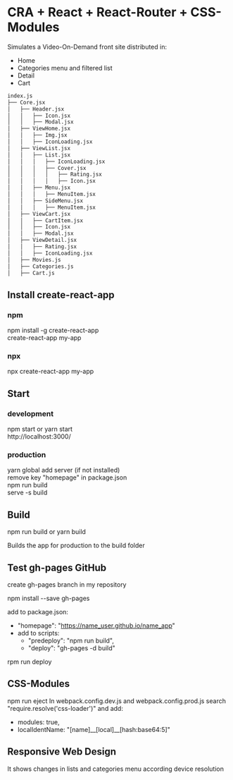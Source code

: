# CRA + React + React-Router + CSS-Modules

Simulates a Video-On-Demand front site distributed in:
* Home
* Categories menu and filtered list
* Detail
* Cart

```bash
index.js
├── Core.jsx 
│   ├── Header.jsx  
│   │   ├── Icon.jsx
│   │   ├── Modal.jsx
│   ├── ViewHome.jsx
│   │   ├── Img.jsx
│   │   ├── IconLoading.jsx
│   ├── ViewList.jsx  
│   │   ├── List.jsx
│   │   │   ├── IconLoading.jsx
│   │   │   ├── Cover.jsx 
│   │   │   │   ├── Rating.jsx  
│   │   │   │   ├── Icon.jsx 
│   │   ├── Menu.jsx
│   │   │   ├── MenuItem.jsx
│   │   ├── SideMenu.jsx
│   │   │   ├── MenuItem.jsx
│   ├── ViewCart.jsx  
│   │   ├── CartItem.jsx 
│   │   ├── Icon.jsx
│   │   ├── Modal.jsx
│   ├── ViewDetail.jsx   
│   │   ├── Rating.jsx 
│   │   ├── IconLoading.jsx 
│   ├── Movies.js  
│   ├── Categories.js
│   ├── Cart.js
```

## Install create-react-app
### npm
npm install -g create-react-app  
create-react-app my-app
### npx
npx create-react-app my-app

## Start
### development
npm start or yarn start  
http://localhost:3000/  
### production
yarn global add server (if not installed)   
remove key "homepage" in package.json   
npm run build   
serve -s build  

## Build
npm run build or yarn build 

Builds the app for production to the build folder

## Test gh-pages GitHub
create gh-pages branch in my repository 

npm install --save gh-pages 

add to package.json:

- "homepage": "https://name_user.github.io/name_app"
- add to scripts:
  - "predeploy": "npm run build",
  - "deploy": "gh-pages -d build"
  
rpm run deploy

## CSS-Modules
npm run eject 
In webpack.config.dev.js and webpack.config.prod.js search "require.resolve('css-loader')" and add:
* modules: true,
* localIdentName: "\[name]\_\_\[local]\_\_\[hash:base64:5]"

## Responsive Web Design
It shows changes in lists and categories menu according device resolution

